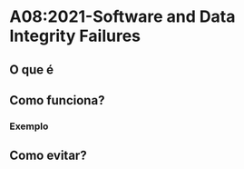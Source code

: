 # A08:2021-Software and Data Integrity Failures

## O que é

## Como funciona?

### Exemplo

## Como evitar?
